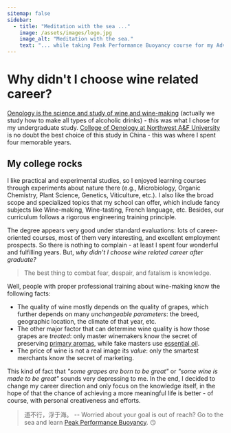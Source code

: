 ```yaml
---
sitemap: false
sidebar:
  - title: "Meditation with the sea ..."
    image: /assets/images/logo.jpg
    image_alt: "Meditation with the sea."
    text: "... while taking Peak Performance Buoyancy course for my Advanced Open Water Diver certification."
---
```

# Why didn't I choose wine related career?

[Oenology is the science and study of wine and wine-making](https://en.wikipedia.org/wiki/Oenology) (actually we study how to make all types of alcoholic drinks) - this was what I chose for my undergraduate study.
[College of Oenology at Northwest A&F University](http://wine.nwsuaf.edu.cn/) is no doubt the best choice of this study in China - this was where I spent four memorable years.

## My college rocks
I like practical and experimental studies, so I enjoyed learning courses through experiments about nature there (e.g., Microbiology, Organic Chemistry, Plant Science, Genetics, Viticulture, etc.).
I also like the broad scope and specialized topics that my school can offer, which include fancy subjects like Wine-making, Wine-tasting, French language, etc.
Besides, our curriculum follows a rigorous engineering training principle.
<!-- just to name a few: Calculus, Physics, Mechanical Fundamentals, Enzyme Engineering - it's really surprising to realize that I learned quite a lot in retrospect. -->

The degree appears very good under standard evaluations: lots of career-oriented courses, most of them very interesting, and excellent employment prospects.
So there is nothing to complain - at least I spent four wonderful and fulfilling years.
But, *why didn't I choose wine related career after graduate?*

> The best thing to combat fear, despair, and fatalism is knowledge.

Well, people with proper professional training about wine-making know the following facts:
-   The quality of wine mostly depends on the quality of grapes, which further depends on many *unchangeable parameters*: the breed, geographic location, the climate of that year, etc.
-   The other major factor that can determine wine quality is how those grapes are *treated*: only master winemakers know the secret of preserving [primary aromas](https://en.wikipedia.org/wiki/Aroma_of_wine), while fake masters use [essential oil](https://en.wikipedia.org/wiki/Essential_oil).
-   The price of wine is not a real image its *value*: only the smartest merchants know the secret of marketing.

This kind of fact that *"some grapes are born to be great"* or *"some wine is made to be great"* sounds very depressing to me.
In the end, I decided to change my career direction and only focus on the knowledge itself, in the hope of that the chance of achieving a more meaningful life is better - of course, with personal creativeness and efforts.

> 道不行，浮于海。 -- Worried about your goal is out of reach? Go to the sea and learn [Peak Performance Buoyancy](https://www.padi.com/courses/peak-performance-buoyancy). :smirk:
